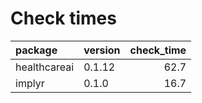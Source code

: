 # Check times

|package      |version | check_time|
|:------------|:-------|----------:|
|healthcareai |0.1.12  |       62.7|
|implyr       |0.1.0   |       16.7|


